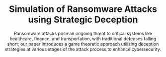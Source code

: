<h1 align="center">
  Simulation of Ransomware Attacks using Strategic Deception
</h1>


<p align="center">
Ransomware attacks pose an ongoing threat to critical systems like healthcare, finance, and transportation, with traditional defenses falling short; our paper introduces a game theoretic approach utilizing deception strategies at various stages of the attack process to enhance cybersecurity.
</p>




